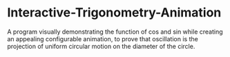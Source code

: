 # Interactive-Trigonometry-Animation
A program visually demonstrating the function of cos and sin while creating an appealing configurable animation, to prove that oscillation is the projection of uniform circular motion on the diameter of the circle.
